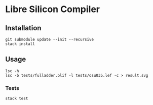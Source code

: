 # Libre Silicon Compiler

## Installation

`git submodule update --init --recursive`  
`stack install`

## Usage

`lsc -h`  
`lsc -b tests/fulladder.blif -l tests/osu035.lef -c > result.svg`  

### Tests

`stack test`  

